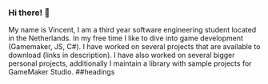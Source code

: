 
### Hi there! 👋 
My name is Vincent, I am a third year software engineering student located in the Netherlands. In my free time I like to dive into game development (Gamemaker, JS, C#). I have worked on several projects that are available to download (links in description). I have also worked on several bigger personal projects, additionally I maintain a library with sample projects for GameMaker Studio.
##headings



<!--
**Emperor2000/Emperor2000** is a ✨ _special_ ✨ repository because its `README.md` (this file) appears on your GitHub profile.-->
